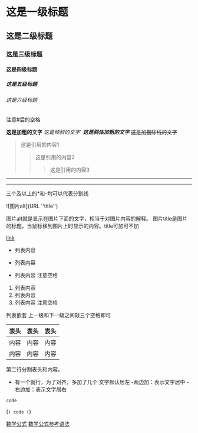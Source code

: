 # 这是一级标题
## 这是二级标题
### 这是三级标题
#### 这是四级标题
##### 这是五级标题
###### 这是六级标题
注意#后的空格

**这是加粗的文字**
*这是倾斜的文字*`
***这是斜体加粗的文字***
~~这是加删除线的文字~~

>这是引用的内容1
>>这是引用的内容2
>>>这是引用的内容3

---
***
三个及以上的*和-均可以代表分割线

![图片alt](URL ''title'')

图片alt就是显示在图片下面的文字，相当于对图片内容的解释。
图片title是图片的标题，当鼠标移到图片上时显示的内容。title可加可不加

[link](URL "title")

- 列表内容
+ 列表内容
* 列表内容
注意空格

1. 列表内容
2. 列表内容
3. 列表内容
注意空格

列表嵌套
上一级和下一级之间敲三个空格即可

|表头|表头|表头|
|---|:--:|---:|
|内容|内容|内容|
|内容|内容|内容|

第二行分割表头和内容。
- 有一个就行，为了对齐，多加了几个
文字默认居左
-两边加：表示文字居中
-右边加：表示文字居右

`code`

(```)
  code
(```)


[数学公式](https://blog.csdn.net/katherine_hsr/article/details/79179622)
[数学公式参考语法](https://www.cnblogs.com/q735613050/p/7253073.html)